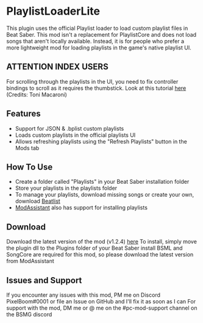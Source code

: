 # PlaylistLoaderLite
This plugin uses the official Playlist loader to load custom playlist files in Beat Saber.
This mod isn't a replacement for PlaylistCore and does not load songs that aren't locally available. Instead, it is for people who prefer a more lightweight mod for loading playlists in the game's native playlist UI.

## ATTENTION INDEX USERS
For scrolling through the playlists in the UI, you need to fix controller bindings to scroll as it requires the thumbstick. Look at this tutorial [here](https://www.youtube.com/watch?v=Bb4YKwmYvWk&feature=youtu.be) (Credits: Toni Macaroni)

## Features
- Support for JSON & .bplist custom playlists
- Loads custom playlists in the official playlists UI
- Allows refreshing playlists using the "Refresh Playlists" button in the Mods tab

## How To Use
- Create a folder called "Playlists" in your Beat Saber installation folder
- Store your playlists in the playlists folder
- To manage your playlists, download missing songs or create your own, download [Beatlist](https://github.com/Alaanor/beatlist/releases "Beatlist")
- [ModAssistant](https://github.com/Assistant/ModAssistant "ModAssistant") also has support for installing playlists

## Download
Download the latest version of the mod (v1.2.4) [here](https://github.com/rithik-b/PlaylistLoaderPlugin/releases/tag/1.2.4 "here")
To install, simply move the plugin dll to the Plugins folder of your Beat Saber install
BSML and SongCore are required for this mod, so please download the latest version from ModAssistant

## Issues and Support
If you encounter any issues with this mod, PM me on Discord PixelBoom#0001 or file an Issue on GitHub and I'll fix it as soon as I can
For support with the mod, DM me or @ me on the #pc-mod-support channel on the BSMG discord
